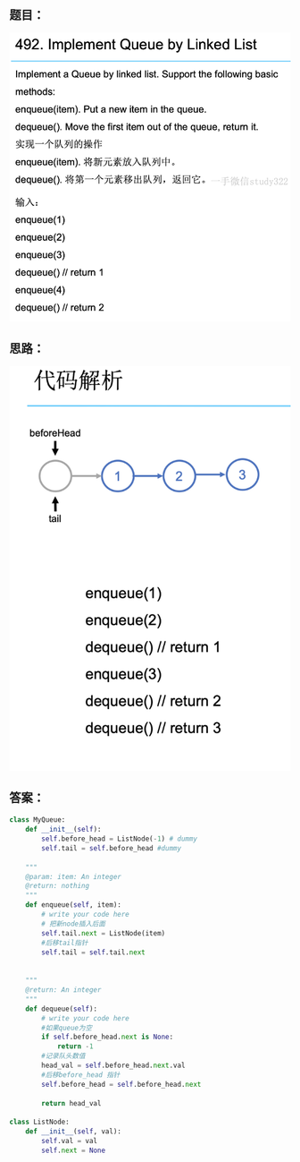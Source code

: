 ## 题目：
![a](https://github.com/SSRRBB/Leetcode/blob/main/Images/204.png)

## 思路：
![a](https://github.com/SSRRBB/Leetcode/blob/main/Images/205.png)

## 答案：
```python
class MyQueue:
    def __init__(self):
        self.before_head = ListNode(-1) # dummy
        self.tail = self.before_head #dummy
    
    """
    @param: item: An integer
    @return: nothing
    """
    def enqueue(self, item):
        # write your code here
        # 把新node插入后面
        self.tail.next = ListNode(item)
        #后移tail指针
        self.tail = self.tail.next
    
    
    """
    @return: An integer
    """
    def dequeue(self):
        # write your code here
        #如果queue为空
        if self.before_head.next is None:
            return -1
        #记录队头数值
        head_val = self.before_head.next.val
        #后移before_head 指针
        self.before_head = self.before_head.next

        return head_val

class ListNode:
    def __init__(self, val):
        self.val = val
        self.next = None


```
